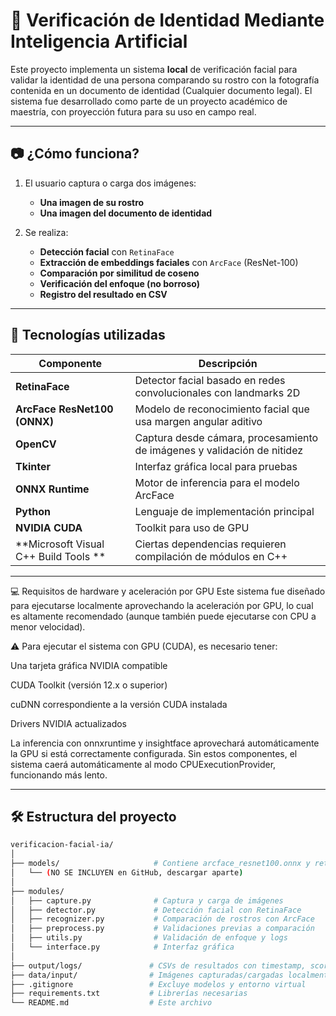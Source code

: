 # 🔐 Verificación de Identidad Mediante Inteligencia Artificial

Este proyecto implementa un sistema **local** de verificación facial para validar la identidad de una persona comparando su rostro con la fotografía contenida en un documento de identidad (Cualquier documento legal). El sistema fue desarrollado como parte de un proyecto académico de maestría, con proyección futura para su uso en campo real.

---

## 📷 ¿Cómo funciona?

1. El usuario captura o carga dos imágenes:
   - **Una imagen de su rostro**
   - **Una imagen del documento de identidad**

2. Se realiza:
   - **Detección facial** con `RetinaFace`
   - **Extracción de embeddings faciales** con `ArcFace` (ResNet-100)
   - **Comparación por similitud de coseno**
   - **Verificación del enfoque (no borroso)**
   - **Registro del resultado en CSV**

---

## 🧠 Tecnologías utilizadas

| Componente | Descripción |
|-----------|-------------|
| **RetinaFace** | Detector facial basado en redes convolucionales con landmarks 2D |
| **ArcFace ResNet100 (ONNX)** | Modelo de reconocimiento facial que usa margen angular aditivo |
| **OpenCV** | Captura desde cámara, procesamiento de imágenes y validación de nitidez |
| **Tkinter** | Interfaz gráfica local para pruebas |
| **ONNX Runtime** | Motor de inferencia para el modelo ArcFace |
| **Python** | Lenguaje de implementación principal |
| **NVIDIA CUDA** | Toolkit para uso de GPU |
| **Microsoft Visual C++ Build Tools ** | Ciertas dependencias requieren compilación de módulos en C++ | 

---

💻 Requisitos de hardware y aceleración por GPU
Este sistema fue diseñado para ejecutarse localmente aprovechando la aceleración por GPU, lo cual es altamente recomendado (aunque también puede ejecutarse con CPU a menor velocidad).

⚠️ Para ejecutar el sistema con GPU (CUDA), es necesario tener:

Una tarjeta gráfica NVIDIA compatible

CUDA Toolkit (versión 12.x o superior)

cuDNN correspondiente a la versión CUDA instalada

Drivers NVIDIA actualizados

La inferencia con onnxruntime y insightface aprovechará automáticamente la GPU si está correctamente configurada.
Sin estos componentes, el sistema caerá automáticamente al modo CPUExecutionProvider, funcionando más lento.

---

## 🛠️ Estructura del proyecto

```bash
verificacion-facial-ia/
│
├── models/                     # Contiene arcface_resnet100.onnx y retinaface_resnet50.pth
│   └── (NO SE INCLUYEN en GitHub, descargar aparte)
│
├── modules/
│   ├── capture.py              # Captura y carga de imágenes
│   ├── detector.py             # Detección facial con RetinaFace
│   ├── recognizer.py           # Comparación de rostros con ArcFace
│   ├── preprocess.py           # Validaciones previas a comparación
│   ├── utils.py                # Validación de enfoque y logs
│   └── interface.py            # Interfaz gráfica
│
├── output/logs/               # CSVs de resultados con timestamp, score y match
├── data/input/                # Imágenes capturadas/cargadas localmente
├── .gitignore                 # Excluye modelos y entorno virtual
├── requirements.txt           # Librerías necesarias
└── README.md                  # Este archivo
